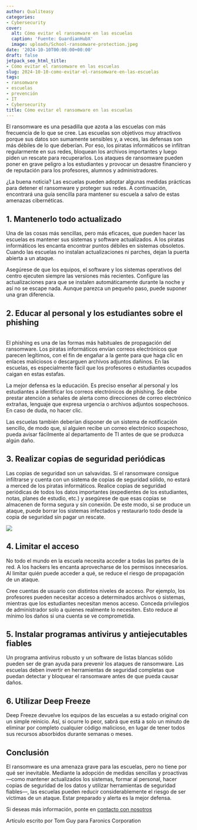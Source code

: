 ```yaml
---
author: Qualiteasy
categories:
- Cybersecurity
cover:
  alt: Cómo evitar el ransomware en las escuelas
  caption: 'Fuente: GuardianHubX'
  image: uploads/School-ransomware-protection.jpeg
date: '2024-10-10T00:00:00+00:00'
draft: false
jetpack_seo_html_title:
- Cómo evitar el ransomware en las escuelas
slug: 2024-10-10-como-evitar-el-ransomware-en-las-escuelas
tags:
- ransomware
- escuelas
- prevención
- IT
- Cybersecurity
title: Cómo evitar el ransomware en las escuelas
---
```




El ransomware es una pesadilla que azota a las escuelas con más frecuencia de lo que se cree. Las escuelas son objetivos muy atractivos porque sus datos son sumamente sensibles y, a veces, las defensas son más débiles de lo que deberían. Por eso, los piratas informáticos se infiltran regularmente en sus redes, bloquean los archivos importantes y luego piden un rescate para recuperarlos. Los ataques de ransomware pueden poner en grave peligro a los estudiantes y provocar un desastre financiero y de reputación para los profesores, alumnos y administradores.

¿La buena noticia? Las escuelas pueden adoptar algunas medidas prácticas para detener el ransomware y proteger sus redes. A continuación, encontrará una guía sencilla para mantener su escuela a salvo de estas amenazas cibernéticas. 

## **1. **Mantenerlo todo actualizado****

  
Una de las cosas más sencillas, pero más eficaces, que pueden hacer las escuelas es mantener sus sistemas y software actualizados. A los piratas informáticos les encanta encontrar puntos débiles en sistemas obsoletos. Cuando las escuelas no instalan actualizaciones ni parches, dejan la puerta abierta a un ataque.

Asegúrese de que los equipos, el software y los sistemas operativos del centro ejecuten siempre las versiones más recientes. Configure las actualizaciones para que se instalen automáticamente durante la noche y así no se escape nada. Aunque parezca un pequeño paso, puede suponer una gran diferencia.

## 2. **Educar al personal y los estudiantes sobre el phishing**

   
El phishing es una de las formas más habituales de propagación del ransomware. Los piratas informáticos envían correos electrónicos que parecen legítimos, con el fin de engañar a la gente para que haga clic en enlaces maliciosos o descarguen archivos adjuntos dañinos. En las escuelas, es especialmente fácil que los profesores o estudiantes ocupados caigan en estas estafas.

La mejor defensa es la educación. Es preciso enseñar al personal y los estudiantes a identificar los correos electrónicos de phishing. Se debe prestar atención a señales de alerta como direcciones de correo electrónico extrañas, lenguaje que expresa urgencia o archivos adjuntos sospechosos. En caso de duda, no hacer clic.

Las escuelas también deberían disponer de un sistema de notificación sencillo, de modo que, si alguien recibe un correo electrónico sospechoso, pueda avisar fácilmente al departamento de TI antes de que se produzca algún daño.

## 3. **Realizar copias de seguridad periódicas**

Las copias de seguridad son un salvavidas. Si el ransomware consigue infiltrarse y cuenta con un sistema de copias de seguridad sólido, no estará a merced de los piratas informáticos. Realice copias de seguridad periódicas de todos los datos importantes (expedientes de los estudiantes, notas, planes de estudio, etc.) y asegúrese de que esas copias se almacenen de forma segura y sin conexión. De este modo, si se produce un ataque, puede borrar los sistemas infectados y restaurarlo todo desde la copia de seguridad sin pagar un rescate.

![](/blog/uploads/Education-Ransomware.jpg)  

## 4. **Limitar el acceso**

No todo el mundo en la escuela necesita acceder a todas las partes de la red. A los hackers les encanta aprovecharse de los permisos innecesarios. Al limitar quién puede acceder a qué, se reduce el riesgo de propagación de un ataque.

Cree cuentas de usuario con distintos niveles de acceso. Por ejemplo, los profesores pueden necesitar acceso a determinados archivos o sistemas, mientras que los estudiantes necesitan menos acceso. Conceda privilegios de administrador solo a quienes realmente lo necesiten. Esto reduce al mínimo los daños si una cuenta se ve comprometida.

## 5. **Instalar programas antivirus y antiejecutables fiables**

Un programa antivirus robusto y un software de listas blancas sólido pueden ser de gran ayuda para prevenir los ataques de ransomware. Las escuelas deben invertir en herramientas de seguridad completas que puedan detectar y bloquear el ransomware antes de que pueda causar daños.

## 6. **Utilizar Deep Freeze**

Deep Freeze devuelve los equipos de las escuelas a su estado original con un simple reinicio. Así, si ocurre lo peor, sabrá que está a solo un minuto de eliminar por completo cualquier código malicioso, en lugar de tener todos sus recursos absorbidos durante semanas o meses.

## **Conclusión**

El ransomware es una amenaza grave para las escuelas, pero no tiene por qué ser inevitable. Mediante la adopción de medidas sencillas y proactivas —como mantener actualizados los sistemas, formar al personal, hacer copias de seguridad de los datos y utilizar herramientas de seguridad fiables—, las escuelas pueden reducir considerablemente el riesgo de ser víctimas de un ataque. Estar preparado y alerta es la mejor defensa.

Si deseas más información, ponte en [contacto con nosotros](https://esdeploy.com/acerca-de-faronics-deploy/)  

Artículo escrito por Tom Guy para Faronics Corporation 

##

